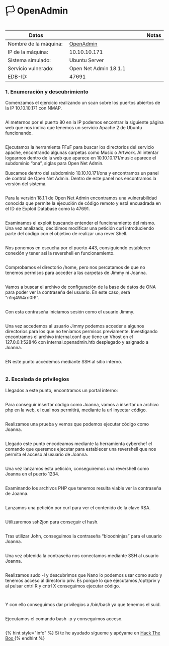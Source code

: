 # 🏳 OpenAdmin

<figure><img src="../../../../.gitbook/assets/openadmin_lxturs.webp" alt=""><figcaption></figcaption></figure>

<table><thead><tr><th width="227">Datos</th><th width="288.3333333333333"> </th><th>Notas</th></tr></thead><tbody><tr><td>Nombre de la máquina: </td><td><a href="https://app.hackthebox.com/machines/222">OpenAdmin</a></td><td></td></tr><tr><td>IP de la máquina:</td><td>10.10.10.171</td><td></td></tr><tr><td>Sistema simulado: </td><td>Ubuntu Server</td><td></td></tr><tr><td>Servicio vulnerado: </td><td>Open Net Admin 18.1.1</td><td></td></tr><tr><td>EDB-ID:</td><td>47691</td><td></td></tr></tbody></table>

### 1. Enumeración y descubrimiento

Comenzamos el ejercicio realizando un scan sobre los puertos abiertos de la IP 10.10.10.171 con NMAP.

<figure><img src="../../../../.gitbook/assets/75.png" alt=""><figcaption></figcaption></figure>

Al meternos por el puerto 80 en la IP podemos encontrar la siguiente página web que nos indica que tenemos un servicio Apache 2 de Ubuntu funcionando.

<figure><img src="../../../../.gitbook/assets/76.png" alt=""><figcaption></figcaption></figure>

Ejecutamos la herramienta FFuF para buscar los directorios del servicio apache, encontrando algunas carpetas como Music o Artwork. Al intentar logearnos dentro de la web que aparece en 10.10.10.171/music aparece el subdominio “ona”, siglas para Open Net Admin.

Buscamos dentro del subdominio 10.10.10.171/ona y encontramos un panel de control de Open Net Admin. Dentro de este panel nos encontramos la versión del sistema.

<figure><img src="../../../../.gitbook/assets/77.png" alt=""><figcaption></figcaption></figure>

Para la versión 18.1.1 de Open Net Admin encontramos una vulnerabilidad conocida que permite la ejecución de código remoto y está encuadrada en el ID de Exploit Database como la 47691.

<figure><img src="../../../../.gitbook/assets/78.png" alt=""><figcaption></figcaption></figure>

Examinamos el exploit buscando entender el funcionamiento del mismo. Una vez analizado, decidimos modificar una petición curl introduciendo parte del código con el objetivo de realizar una rever Shell.

<figure><img src="../../../../.gitbook/assets/79.png" alt=""><figcaption></figcaption></figure>

Nos ponemos en escucha por el puerto 443, consiguiendo establecer conexión y tener así la revershell en funcionamiento.

<figure><img src="../../../../.gitbook/assets/80.png" alt=""><figcaption></figcaption></figure>

Comprobamos el directorio /home, pero nos percatamos de que no tenemos permisos para acceder a las carpetas de Jimmy ni Joanna.

<figure><img src="../../../../.gitbook/assets/81.png" alt=""><figcaption></figcaption></figure>

Vamos a buscar el archivo de configuración de la base de datos de ONA para poder ver la contraseña del usuario. En este caso, será “n1nj4W4rri0R!”.&#x20;

<figure><img src="../../../../.gitbook/assets/82.png" alt=""><figcaption></figcaption></figure>

Con esta contraseña iniciamos sesión como el usuario Jimmy.

<figure><img src="../../../../.gitbook/assets/83.png" alt=""><figcaption></figcaption></figure>

Una vez accedemos al usuario Jimmy podemos acceder a algunos directorios para los que no teníamos permisos previamente. Investigando encontramos el archivo internal.conf que tiene un Vhost en el 127.0.0.1:52846 con internal.openadmin.htb desplegado y asignado a Joanna.

<figure><img src="../../../../.gitbook/assets/84.png" alt=""><figcaption></figcaption></figure>

EN este punto accedemos mediante SSH al sitio interno.

<figure><img src="../../../../.gitbook/assets/85.png" alt=""><figcaption></figcaption></figure>

### 2. Escalada de privilegios

Llegados a este punto, encontramos un portal interno:

<figure><img src="../../../../.gitbook/assets/86.png" alt=""><figcaption></figcaption></figure>

Para conseguir insertar código como Joanna, vamos a insertar un archivo php en la web, el cual nos permitirá, mediante la url inyectar código.

<figure><img src="../../../../.gitbook/assets/87.png" alt=""><figcaption></figcaption></figure>

Realizamos una prueba y vemos que podemos ejecutar código como Joanna.

<figure><img src="../../../../.gitbook/assets/88.png" alt=""><figcaption></figcaption></figure>

Llegado este punto encodeamos mediante la herramienta cyberchef el comando que queremos ejecutar para establecer una revershell que nos permita el acceso al usuario de Joanna.

<figure><img src="../../../../.gitbook/assets/89.png" alt=""><figcaption></figcaption></figure>

Una vez lanzamos esta petición, conseguiremos una revershell como Joanna en el puerto 1234.

<figure><img src="../../../../.gitbook/assets/90.png" alt=""><figcaption></figcaption></figure>

Examinando los archivos PHP que tenemos resulta viable ver la contraseña de Joanna.

<figure><img src="../../../../.gitbook/assets/91.png" alt=""><figcaption></figcaption></figure>

Lanzamos una petición por curl para ver el contenido de la clave RSA.

<figure><img src="../../../../.gitbook/assets/92.png" alt=""><figcaption></figcaption></figure>

Utilizaremos ssh2jon para conseguir el hash.

<figure><img src="../../../../.gitbook/assets/93.png" alt=""><figcaption></figcaption></figure>

Tras utilizar John, conseguimos la contraseña “bloodninjas” para el usuario Joanna.

<figure><img src="../../../../.gitbook/assets/94.png" alt=""><figcaption></figcaption></figure>

Una vez obtenida la contraseña nos conectamos mediante SSH al usuario Joanna.

<figure><img src="../../../../.gitbook/assets/95.png" alt=""><figcaption></figcaption></figure>

Realizamos sudo -l y descubrimos que Nano lo podemos usar como sudo y tenemos acceso al directorio priv. Es porque lo que ejecutamos /opt/priv y al pulsar cntrl R y cntrl X conseguimos ejecutar código.

<figure><img src="../../../../.gitbook/assets/96.png" alt=""><figcaption></figcaption></figure>

<figure><img src="../../../../.gitbook/assets/97.png" alt=""><figcaption></figcaption></figure>

Y con ello conseguimos dar privilegios a /bin/bash ya que tenemos el suid.

<figure><img src="../../../../.gitbook/assets/98 (1).png" alt=""><figcaption></figcaption></figure>

Ejecutamos el comando bash -p y conseguimos acceso.

<figure><img src="../../../../.gitbook/assets/99 (1).png" alt=""><figcaption></figcaption></figure>

{% hint style="info" %}
Si te he ayudado sígueme y apóyame en [Hack The Box ](https://app.hackthebox.com/profile/819073)
{% endhint %}
